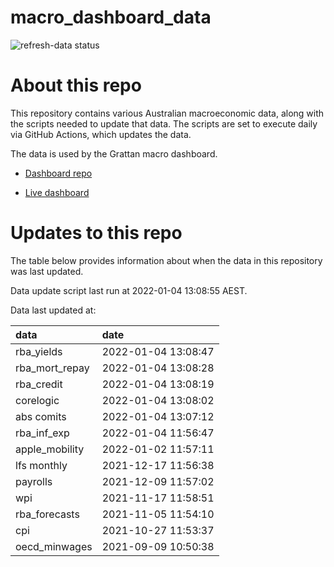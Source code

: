 
<!-- README.md is generated from README.Rmd. Please edit that file -->

# macro\_dashboard\_data

<!-- badges: start -->

![refresh-data
status](https://github.com/grattan/macro_dashboard_data/workflows/refresh-data/badge.svg)

<!-- badges: end -->

# About this repo

This repository contains various Australian macroeconomic data, along
with the scripts needed to update that data. The scripts are set to
execute daily via GitHub Actions, which updates the data.

The data is used by the Grattan macro dashboard.

  - [Dashboard repo](https://github.com/grattan/macrodashboard)

  - [Live dashboard](https://mattcowgill.shinyapps.io/macrodashboard/)

# Updates to this repo

The table below provides information about when the data in this
repository was last updated.

Data update script last run at 2022-01-04 13:08:55 AEST.

Data last updated at:

| data             | date                |
| :--------------- | :------------------ |
| rba\_yields      | 2022-01-04 13:08:47 |
| rba\_mort\_repay | 2022-01-04 13:08:28 |
| rba\_credit      | 2022-01-04 13:08:19 |
| corelogic        | 2022-01-04 13:08:02 |
| abs comits       | 2022-01-04 13:07:12 |
| rba\_inf\_exp    | 2022-01-04 11:56:47 |
| apple\_mobility  | 2022-01-02 11:57:11 |
| lfs monthly      | 2021-12-17 11:56:38 |
| payrolls         | 2021-12-09 11:57:02 |
| wpi              | 2021-11-17 11:58:51 |
| rba\_forecasts   | 2021-11-05 11:54:10 |
| cpi              | 2021-10-27 11:53:37 |
| oecd\_minwages   | 2021-09-09 10:50:38 |
